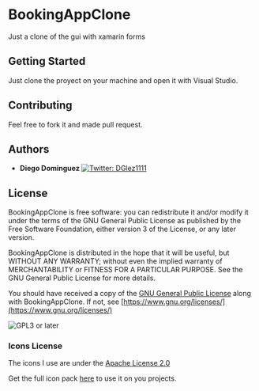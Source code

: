 # BookingAppClone

Just a clone of the gui with xamarin forms


## Getting Started

Just clone the proyect on your machine and open it with Visual Studio. 


## Contributing

Feel free to fork it and made pull request.


## Authors

* **Diego Dominguez**   <a href="https://twitter.com/DGlez1111" target="_blank">
    <img alt="Twitter: DGlez1111" src="https://img.shields.io/twitter/follow/DGlez1111.svg?style=social" />
  </a>

## License

BookingAppClone is free software: you can redistribute it and/or modify
it under the terms of the GNU General Public License as published by
the Free Software Foundation, either version 3 of the License, or any later version.

BookingAppClone is distributed in the hope that it will be useful,
but WITHOUT ANY WARRANTY; without even the implied warranty of
MERCHANTABILITY or FITNESS FOR A PARTICULAR PURPOSE.  See the
GNU General Public License for more details.

You should have received a copy of the [GNU General Public License](LICENSE)
along with BookingAppClone. If not, see [https://www.gnu.org/licenses/](https://www.gnu.org/licenses/)

![GPL3 or later](https://www.gnu.org/graphics/gplv3-or-later.png)

### Icons License

The icons I use are under the [Apache License 2.0](https://github.com/google/material-design-icons/blob/master/LICENSE)

Get the full icon pack [here](https://www.iconfinder.com/iconsets/google-material-design-3-0) to use it on you projects.
